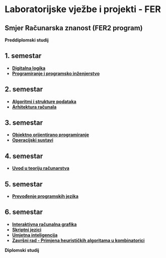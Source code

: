 # Laboratorijske vježbe i projekti  - FER
## Smjer Računarska znanost (FER2 program)

**Preddiplomski studij**

## 1. semestar

- [**Digitalna logika**](https://github.com/filipkujundzic/FER/tree/main/DIGLOG)
- [**Programiranje i programsko inženjerstvo**](https://github.com/filipkujundzic/FER/tree/main/PIPI)

## 2. semestar

- [**Algoritmi i strukture podataka**](https://github.com/filipkujundzic/FER/tree/main/ASP)
- [**Arhitektura računala**](https://github.com/filipkujundzic/FER/tree/main/ARH)

## 3. semestar

- [**Objektno orijentirano programiranje**](https://github.com/filipkujundzic/FER/tree/main/OS)
- [**Operacijski sustavi**](https://github.com/filipkujundzic/FER/tree/main/OS)

## 4. semestar

- [**Uvod u teoriju računarstva**](https://github.com/filipkujundzic/FER/tree/main/UTR)

## 5. semestar

- [**Prevođenje programskih jezika**](https://github.com/filipkujundzic/FER/tree/main/PPJ)

## 6. semestar

- [**Interaktivna računalna grafika**](https://github.com/filipkujundzic/FER/tree/main/IRG)
- [**Skriptni jezici**](https://github.com/filipkujundzic/FER/tree/main/SKRJEZ)
- [**Umjetna inteligencija**](https://github.com/filipkujundzic/FER/tree/main/UI)
- [**Završni rad - Primjena heurističkih algoritama u kombinatorici**](https://github.com/filipkujundzic/FER/tree/main/ZRAD)

**Diplomski studij**
